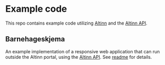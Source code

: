 # Example code

This repo contains example code utilizing [Altinn](https://www.altinn.no) and the [Altinn API](https://altinn.no/api/help).

## Barnehageskjema

An example implementation of a responsive web application that can run outside the Altinn portal, using the [Altinn API](https://altinn.no/api/help).
See [readme](https://github.com/Altinn/ExampleCode/blob/master/Barnehageskjema/README.md) for details.
